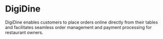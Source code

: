 # DigiDine
DigiDine enables customers to place orders online directly from their tables and facilitates seamless order management and payment processing for restaurant owners.
